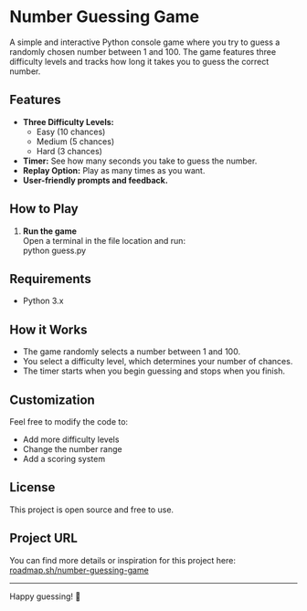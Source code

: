 # Number Guessing Game

A simple and interactive Python console game where you try to guess a randomly chosen number between 1 and 100. The game features three difficulty levels and tracks how long it takes you to guess the correct number.

## Features

- **Three Difficulty Levels:**  
  - Easy (10 chances)  
  - Medium (5 chances)  
  - Hard (3 chances)
- **Timer:** See how many seconds you take to guess the number.
- **Replay Option:** Play as many times as you want.
- **User-friendly prompts and feedback.**

## How to Play

1. **Run the game**  
   Open a terminal in the file location and run:<br>
    python guess.py

## Requirements

- Python 3.x

## How it Works

- The game randomly selects a number between 1 and 100.
- You select a difficulty level, which determines your number of chances.
- The timer starts when you begin guessing and stops when you finish.

## Customization

Feel free to modify the code to:
- Add more difficulty levels
- Change the number range
- Add a scoring system

## License

This project is open source and free to use.

## Project URL

You can find more details or inspiration for this project here:  
[roadmap.sh/number-guessing-game](https://roadmap.sh/projects/number-guessing-game)

---

Happy guessing! 🎲

